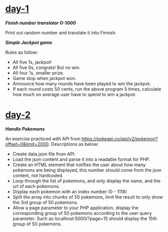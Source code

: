 # [day-1](https://github.com/tna007/php-practice/tree/main/day-1)

**_Finish number translator 0-1000_**

Print out random number and translate it into Finnish.

**_Simple Jackpot game_**

Rules as follow:

- All five 1s, jackpot!
- All five 0s, congrats! But no win.
- All four 1s, smaller prize.
- Game stop when jackpot won.
- Announce how many rounds have been played to win the jackpot.
- If each round costs 50 cents, run the above program 5 times, calculate how much on average user have to spend to win a jackpot.

# [day-2](https://github.com/tna007/php-practice/tree/main/day-2)

**_Handle Pokemons_**

An exercise practiced with API from https://pokeapi.co/api/v2/pokemon?offset=0&limit=2000. Descriptions as below:

- Create data.json file from API.
- Load the json content and parse it into a readable format for PHP.
- Create an HTML element that notifies the user about how many pokemons are being displayed, this number should come from the json content, not hardcoded.
- Loop through the list of pokemons, and only display the name, and the url of each pokemons.
- Display each pokemon with an index number (0 - 1118)
- Split the array into chunks of 50 pokemons, limit the result to only show the 3rd group of 50 pokemons.
- Allow a page parameter to your PHP application, display the corresponding group of 50 pokemons according to the user query parameter. Such as localhost:5000/?page=15 should display the 15th group of 50 pokemons.
